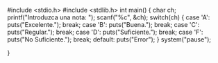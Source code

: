 #include <stdio.h>
#include <stdlib.h>
int main()
{
	char ch;
	printf("Introduzca una nota: ");
	scanf("%c", &ch);
	switch(ch)
	{
	case 'A':
		puts("Excelente.");
		break;
	case 'B':
		puts("Buena.");
		break;
	case 'C':
		puts("Regular.");
		break;
	case 'D':
		puts("Suficiente.");
		break;
	case 'F':
		puts("No Suficiente.");
		break;
	default:
		puts("Error");
	}
	system("pause");

}
